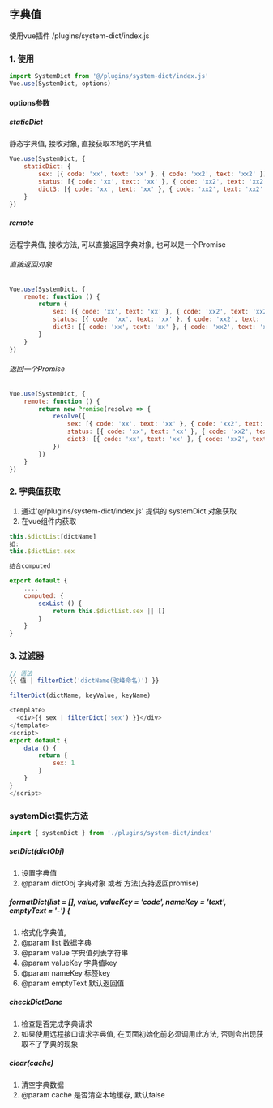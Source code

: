 ## 字典值
使用vue插件 /plugins/system-dict/index.js

### 1. 使用
```javascript
import SystemDict from '@/plugins/system-dict/index.js'
Vue.use(SystemDict, options)
```

#### options参数

##### staticDict
静态字典值, 接收对象, 直接获取本地的字典值
```javascript
Vue.use(SystemDict, {
    staticDict: {
        sex: [{ code: 'xx', text: 'xx' }, { code: 'xx2', text: 'xx2' }],
        status: [{ code: 'xx', text: 'xx' }, { code: 'xx2', text: 'xx2' }],
        dict3: [{ code: 'xx', text: 'xx' }, { code: 'xx2', text: 'xx2' }]
    }
})
```

##### remote
远程字典值, 接收方法, 可以直接返回字典对象, 也可以是一个Promise

###### 直接返回对象
```javascript
Vue.use(SystemDict, {
    remote: function () {
        return {
            sex: [{ code: 'xx', text: 'xx' }, { code: 'xx2', text: 'xx2' }],
            status: [{ code: 'xx', text: 'xx' }, { code: 'xx2', text: 'xx2' }],
            dict3: [{ code: 'xx', text: 'xx' }, { code: 'xx2', text: 'xx2' }]
        }
    }
})
```

###### 返回一个Promise
```javascript
Vue.use(SystemDict, {
    remote: function () {
        return new Promise(resolve => {
            resolve({
                sex: [{ code: 'xx', text: 'xx' }, { code: 'xx2', text: 'xx2' }],
                status: [{ code: 'xx', text: 'xx' }, { code: 'xx2', text: 'xx2' }],
                dict3: [{ code: 'xx', text: 'xx' }, { code: 'xx2', text: 'xx2' }]
            })
        })
    }
})
```

### 2. 字典值获取
1. 通过'@/plugins/system-dict/index.js' 提供的 systemDict 对象获取
2. 在vue组件内获取
```javascript
this.$dictList[dictName]
如: 
this.$dictList.sex
```

```javascript
结合computed

export default {
    ...,
    computed: {
        sexList () {
            return this.$dictList.sex || []
        }
    }
}
```

### 3. 过滤器
```javascript
// 语法
{{ 值 | filterDict('dictName(驼峰命名)') }}

filterDict(dictName, keyValue, keyName)
```

```javascript
<template>
  <div>{{ sex | filterDict('sex') }}</div>
</template>
<script>
export default {
    data () {
        return {
            sex: 1
        }
    }
}
</script>
```

### systemDict提供方法
```javascript
import { systemDict } from './plugins/system-dict/index'
```

##### setDict(dictObj)
1. 设置字典值
2. @param dictObj 字典对象 或者 方法(支持返回promise)

##### formatDict(list = [], value, valueKey = 'code', nameKey = 'text', emptyText = '-') {
1. 格式化字典值,
2. @param list 数据字典
3. @param value 字典值列表字符串
4. @param valueKey 字典值key
5. @param nameKey 标签key
6. @param emptyText 默认返回值

##### checkDictDone
1. 检查是否完成字典请求
2. 如果使用远程接口请求字典值, 在页面初始化前必须调用此方法, 否则会出现获取不了字典的现象

##### clear(cache)
1. 清空字典数据
2. @param cache 是否清空本地缓存, 默认false

